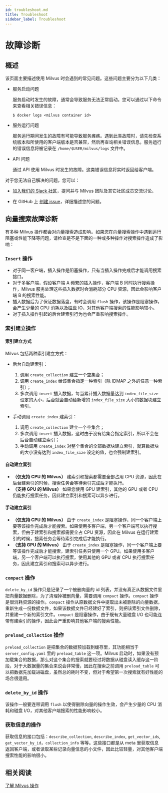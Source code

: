 ```yaml
---
id: troubleshoot.md
title: Troubleshoot
sidebar_label: Troubleshoot
---
```


# 故障诊断

## 概述

该页面主要描述使用 Milvus 时会遇到的常见问题。这些问题主要分为以下几类：

- 服务启动问题

  服务启动时发生的故障，通常会导致服务无法正常启动。您可以通过以下命令来查看相关错误信息：

  ```shell
  $ docker logs <milvus container id>
  ```

- 服务运行问题

  服务运行期间发生的故障有可能导致服务瘫痪。遇到此类故障时，请先检查系统版本和所使用的客户端版本是否兼容，然后再查询相关错误信息。服务运行的错误信息将被记录在 `/home/$USER/milvus/logs` 文件中。

- API 问题

  通过 API 使用 Milvus 时发生的故障。这类错误信息将实时返回给客户端。

对于您无法自己解决的问题，您可以：

- [加入我们的 Slack 社区](https://join.slack.com/t/milvusio/shared_invite/enQtNzY1OTQ0NDI3NjMzLWNmYmM1NmNjOTQ5MGI5NDhhYmRhMGU5M2NhNzhhMDMzY2MzNDdlYjM5ODQ5MmE3ODFlYzU3YjJkNmVlNDQ2ZTk)，提问并与 Milvus 团队及其它社区成员交流讨论。

- 在 GitHub 上 [创建 issue](https://github.com/milvus-io/milvus/issues/new/choose)，详细描述您的问题。

## 向量搜索故障诊断

有多种 Milvus 操作都会对向量搜索造成影响。如果您在向量搜索操作中遇到运行阻塞或性能下降等问题，请检查是不是下面的一种或多种操作对搜索操作造成了影响：

### `Insert` 操作

- 对于同一客户端，插入操作是阻塞操作，只有当插入操作完成后才能调用搜索接口。
- 对于多客户端，假设客户端 A 频繁的插入操作，客户端 B 同时执行搜索操作，Milvus 服务处理这些插入数据时会消耗部分 CPU 资源，因此会影响客户端 B 的搜索性能。
- 插入数据后为了保证数据落盘，有时会调用 `flush` 操作，该操作是阻塞操作，会产生少量的 CPU 消耗以及磁盘 IO，对其他客户端搜索的性能影响较小。
- 对于插入操作引起的后台建索引行为也会严重影响搜索操作。

### 索引建立操作

#### 索引建立方式

Milvus 包括两种索引建立方式：

- 后台自动建索引：

  1. 调用 `create_collection` 建立一个空集合；
  2. 调用 `create_index` 给该集合指定一种索引（除 IDMAP 之外的任意一种索引）；
  3. 多次调用 `insert` 插入数据，每当累计插入数据量达到 `index_file_size` 设定的大小，后台就会自动给新增的 `index_file_size` 大小的数据块建立索引。

- 手动调用 `create_index` 建索引：

  1. 调用 `create_collection` 建立一个空集合；
  2. 多次调用 `insert` 插入数据，这时由于没有给集合指定索引，所以不会在后台自动建立索引；
  3. 手动调用 `create_index` 对整个集合的全部数据块建立索引，就算数据块的大小没有达到 `index_file_size` 设定的值，也会强制建索引。

#### 自动建立索引

- **（仅支持 CPU 的 Milvus）** 建索引和搜索都需要全部占用 CPU 资源，因此在后台建索引的时候，搜索任务会等待索引完成后才能执行。
- **（支持 GPU 的 Milvus）** 如果您使用 GPU 建索引，其他的 GPU 或者 CPU 仍能执行搜索任务，因此建立索引和搜索可以异步进行。

#### 手动建立索引

- **（仅支持 CPU 的 Milvus）** 由于 `create_index` 是阻塞操作，同一个客户端上要等该操作完成后才能搜索。如果使用多客户端，另一个客户端可以执行搜索，但由于建索引和搜索都需要全占 CPU 资源，因此在 Milvus 在运行建索引的时候，搜索任务会等待索引完成后才能执行。
- **（支持 GPU 的 Milvus）** 由于 `create_index` 是阻塞操作，同一个客户端上要等该操作完成后才能搜索，建索引任务只使用一个 GPU。如果使用多客户端，另一个客户端可以执行搜索，使用其他的 GPU 或者 CPU 执行搜索任务，因此建立索引和搜索可以异步进行。

### `compact` 操作

`delete_by_id` 操作只是记录了一个被删向量的 id 列表，并没有真正从数据文件里把向量数据删除，为了清理掉被删向量，需要调用 `compact` 操作。`compact` 操作是很消耗资源的操作。`compact` 操作从原数据文件中提取出未被删除的向量数据，重新生成一份数据文件，如果该数据文件已经建好了索引，则把该索引文件删除，并重建一个新的索引文件。`compact` 是阻塞操作，由于既有大量磁盘 I/O 也可能连带有建索引的操作，因此会严重影响其他客户端的搜索性能。

### `preload_collection` 操作

`preload_collection` 是把集合的数据预加载到缓存里，其功能相当于 `server_config.yaml` 里的 `preload_table` 这一项。Milvus 启动时，如果没有预加载集合的数据，那么对这个集合的搜索就要经过将数据从磁盘读入缓存这一阶段，对于大数据量的集合来说会非常慢，因此在搜索之前调用 `preload_table` 可以把数据先加载进磁盘，虽然总的耗时不变，但对于希望第一次搜索就有好性能的场合很适用。

### `delete_by_id` 操作

该操作一般要连带调用 `flush` 以使得删除向量的操作生效，会产生少量的 CPU 消耗和磁盘 I/O，对其他客户端搜索的性能影响较小。

### 获取信息的操作

获取信息的接口包括：`describe_collection`, `describe_index`, `get_vector_ids`, `get_vector_by_id`，`collection_info` 等等。这些接口都是从 meta 里获取信息返回客户端，或者读取某些记录向量信息的小文件，因此比较轻量，对其他客户端搜索性能的影响很小。

## 相关阅读

[了解 Milvus 操作](milvus_operation.md)
